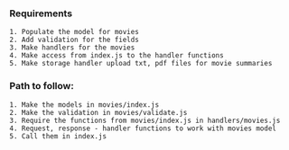 ### Requirements

    1. Populate the model for movies
    2. Add validation for the fields
    3. Make handlers for the movies
    4. Make access from index.js to the handler functions
    5. Make storage handler upload txt, pdf files for movie summaries

### Path to follow:

    1. Make the models in movies/index.js
    2. Make the validation in movies/validate.js
    3. Require the functions from movies/index.js in handlers/movies.js
    4. Request, response - handler functions to work with movies model
    5. Call them in index.js

